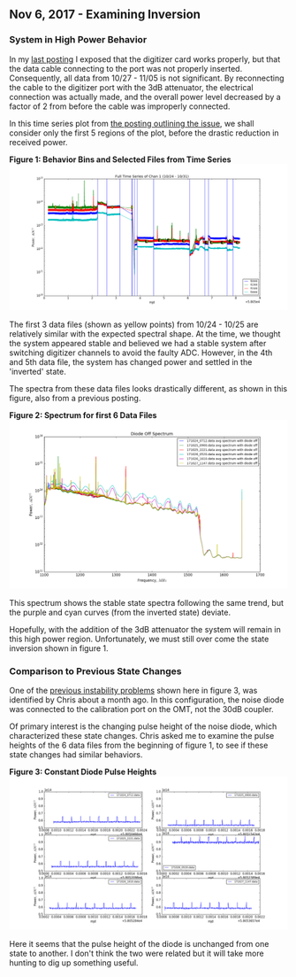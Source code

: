 ## Nov 6, 2017 - Examining Inversion

### System in High Power Behavior

In my [last posting](../20171106_ResolvedPortIssues/index.md) I exposed that the
digitizer card works properly, but that the data cable connecting to the port
was not properly inserted. Consequently, all data from 10/27 - 11/05 is not
significant. By reconnecting the cable to the digitizer port with the
3dB attenuator, the electrical connection was actually made, and the overall
power level decreased by a factor of 2 from before the cable was improperly
connected.

In this time series plot from [the posting outlining the
issue](../20171101_DamagedPorts/index.md), we shall consider only the first 5
regions of the plot, before the drastic reduction in received power.

**Figure 1: Behavior Bins and Selected Files from Time Series**
![bb](Behavior_Bins.png)

The first 3 data files (shown as yellow points) from 10/24 - 10/25 are
relatively similar with the expected spectral shape. At the time, we thought the
system appeared stable and believed we had a stable system after switching
digitizer channels to avoid the faulty ADC. However, in the 4th and 5th data
file, the system has changed power and settled in the 'inverted' state.

The spectra from these data files looks drastically different, as shown in this
figure, also from a previous posting.

**Figure 2: Spectrum for first 6 Data Files**
![bb](Spectrum_Before_Damage.png)

This spectrum shows the stable state spectra following the same trend, but the
purple and cyan curves (from the inverted state) deviate.

Hopefully, with the addition of the 3dB attenuator the system will remain in
this high power region. Unfortunately, we must still over come the state
inversion shown in figure 1.

### Comparison to Previous State Changes

One of the [previous instability
problems](../20171004_statechanges/index.md) shown here in figure 3, was
identified by Chris about a month ago. In this configuration, the noise diode
was connected to the calibration port on the OMT, not the 30dB coupler.

Of primary interest is the changing pulse height of the noise diode, which
characterized these state changes. Chris asked me to examine the pulse heights
of the 6 data files from the beginning of figure 1, to see if these state
changes had similar behaviors.

**Figure 3: Constant Diode Pulse Heights**
![const](constantpulseheights.png)

Here it seems that the pulse height of the diode is unchanged from one state to
another. I don't think the two were related but it will take more hunting to dig
up something useful.